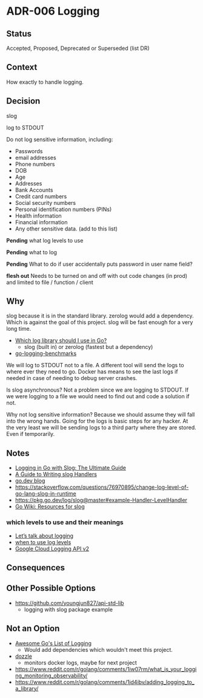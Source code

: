 # ADR-006 Logging

## Status

Accepted, Proposed, Deprecated or Superseded (list DR)

## Context

How exactly to handle logging.

## Decision

slog

log to STDOUT

Do not log sensitive information, including:
- Passwords
- email addresses
- Phone numbers
- DOB
- Age
- Addresses
- Bank Accounts
- Credit card numbers
- Social security numbers
- Personal identification numbers (PINs)
- Health information
- Financial information
- Any other sensitive data. (add to this list)

**Pending** what log levels to use

**Pending** what to log

**Pending** What to do if user accidentally puts password in user name field?

**flesh out**
Needs to be turned on and off with out code changes (in prod) and limited to file /  function / client



## Why

slog because it is in the standard library. zerolog would add a dependency. 
Which is against the goal of this project. slog will be fast enough for a very
long time.
- [Which log library should I use in Go?](https://www.bytesizego.com/blog/which-log-library-go)
  - slog (built in) or zerolog (fastest but a dependency)
- [go-logging-benchmarks ](https://github.com/betterstack-community/go-logging-benchmarks)

We will log to STDOUT not to a file. A different tool will send the logs to where
ever they need to go. Docker has means to see the last logs if needed in case of
needing to debug server crashes.

Is slog asynchronous? Not a problem since we are logging to STDOUT. If we were
logging to a file we would need to find out and code a solution if not.

Why not log sensitive information? Because we should assume they will fall into
the wrong hands. Going for the logs is basic steps for any hacker. At the very
least we will be sending logs to a third party where they
are stored. Even if temporarily.

## Notes

- [Logging in Go with Slog: The Ultimate Guide](https://betterstack.com/community/guides/logging/logging-in-go/)
- [A Guide to Writing slog Handlers](https://github.com/golang/example/blob/master/slog-handler-guide/README.md)
- [go.dev blog](https://go.dev/blog/slog)
- https://stackoverflow.com/questions/76970895/change-log-level-of-go-lang-slog-in-runtime
- https://pkg.go.dev/log/slog@master#example-Handler-LevelHandler
- [Go Wiki: Resources for slog](https://go.dev/wiki/Resources-for-slog)

### which levels to use and their meanings

- [Let’s talk about logging](https://dave.cheney.net/2015/11/05/lets-talk-about-logging)
- [when to use log levels](https://www.reddit.com/r/golang/comments/1ctaz7n/when_to_use_slog_levels/)
- [Google Cloud Logging API v2](https://cloud.google.com/logging/docs/reference/v2/rest/v2/LogEntry)


## Consequences


## Other Possible Options

- https://github.com/youngjun827/api-std-lib
  - logging with slog package example

## Not an Option
- [Awesome Go's List of Logging](https://github.com/avelino/awesome-go?tab=readme-ov-file#logging)
  - Would add dependencies which wouldn't meet this project.
- [dozzle](https://github.com/amir20/dozzle)
  - monitors docker logs, maybe for next project
- https://www.reddit.com/r/golang/comments/1iw07rm/what_is_your_logging_monitoring_observability/
- https://www.reddit.com/r/golang/comments/1jd4ibv/adding_logging_to_a_library/
